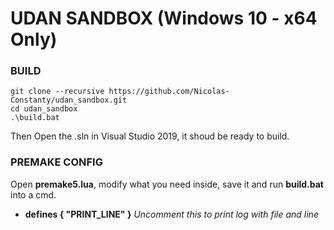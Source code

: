 # UDAN SANDBOX (Windows 10 - x64 Only)


### BUILD
```
git clone --recursive https://github.com/Nicolas-Constanty/udan_sandbox.git
cd udan_sandbox
.\build.bat
```
Then Open the .sln in Visual Studio 2019, it shoud be ready to build.

### PREMAKE CONFIG
Open **premake5.lua**, modify what you need inside, save it and run **build.bat** into a cmd.
* **defines { "PRINT_LINE" }** *Uncomment this to print log with file and line*
